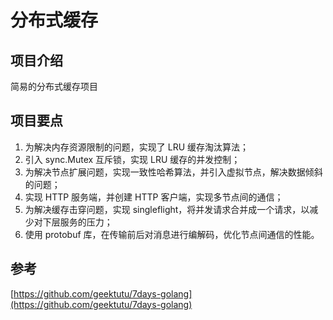 # 分布式缓存
## 项目介绍
简易的分布式缓存项目

## 项目要点
1. 为解决内存资源限制的问题，实现了 LRU 缓存淘汰算法；
2. 引入 sync.Mutex 互斥锁，实现 LRU 缓存的并发控制；
3. 为解决节点扩展问题，实现一致性哈希算法，并引入虚拟节点，解决数据倾斜的问题；
4. 实现 HTTP 服务端，并创建 HTTP 客户端，实现多节点间的通信；
5. 为解决缓存击穿问题，实现 singleflight，将并发请求合并成一个请求，以减少对下层服务的压力；
6. 使用 protobuf 库，在传输前后对消息进行编解码，优化节点间通信的性能。
   
## 参考
[https://github.com/geektutu/7days-golang](https://github.com/geektutu/7days-golang)